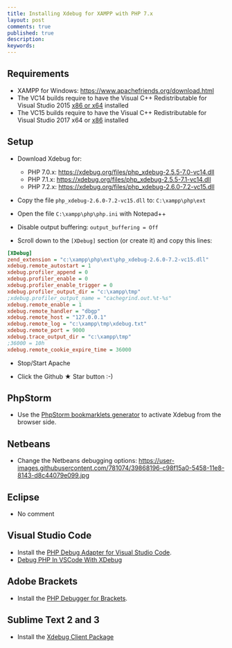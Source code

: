 ```yaml
---
title: Installing Xdebug for XAMPP with PHP 7.x
layout: post
comments: true
published: true
description: 
keywords: 
---
```


## Requirements

* XAMPP for Windows: https://www.apachefriends.org/download.html
* The VC14 builds require to have the Visual C++ Redistributable for Visual Studio 2015 [x86 or x64](http://www.microsoft.com/en-us/download/details.aspx?id=48145) installed
* The VC15 builds require to have the Visual C++ Redistributable for Visual Studio 2017 x64 or [x86](https://go.microsoft.com/fwlink/?LinkId=746571) installed

## Setup

* Download Xdebug for:
  * PHP 7.0.x: https://xdebug.org/files/php_xdebug-2.5.5-7.0-vc14.dll
  * PHP 7.1.x: https://xdebug.org/files/php_xdebug-2.5.5-7.1-vc14.dll
  * PHP 7.2.x: https://xdebug.org/files/php_xdebug-2.6.0-7.2-vc15.dll
  
* Copy the file `php_xdebug-2.6.0-7.2-vc15.dll` to: `C:\xampp\php\ext`

* Open the file `C:\xampp\php\php.ini` with Notepad++

* Disable output buffering: `output_buffering = Off`

* Scroll down to the `[XDebug]` section (or create it) and copy this lines:

```ini
[XDebug]
zend_extension = "c:\xampp\php\ext\php_xdebug-2.6.0-7.2-vc15.dll"
xdebug.remote_autostart = 1
xdebug.profiler_append = 0
xdebug.profiler_enable = 0
xdebug.profiler_enable_trigger = 0
xdebug.profiler_output_dir = "c:\xampp\tmp"
;xdebug.profiler_output_name = "cachegrind.out.%t-%s"
xdebug.remote_enable = 1
xdebug.remote_handler = "dbgp"
xdebug.remote_host = "127.0.0.1"
xdebug.remote_log = "c:\xampp\tmp\xdebug.txt"
xdebug.remote_port = 9000
xdebug.trace_output_dir = "c:\xampp\tmp"
;36000 = 10h
xdebug.remote_cookie_expire_time = 36000
```

* Stop/Start Apache

* Click the Github &#9733; Star button :-)

## PhpStorm

* Use the [PhpStorm bookmarklets generator](https://www.jetbrains.com/phpstorm/marklets/) to activate Xdebug from the browser side.

## Netbeans

* Change the Netbeans debugging options: https://user-images.githubusercontent.com/781074/39868196-c98f15a0-5458-11e8-8143-d8c44079e099.jpg

## Eclipse

* No comment

## Visual Studio Code

* Install the [PHP Debug Adapter for Visual Studio Code](https://marketplace.visualstudio.com/items?itemName=felixfbecker.php-debug).
* [Debug PHP In VSCode With XDebug](https://www.codewall.co.uk/debug-php-in-vscode-with-xdebug/)

## Adobe Brackets

* Install the [PHP Debugger for Brackets](https://github.com/spocke/php-debugger).

## Sublime Text 2 and 3

* Install the [Xdebug Client Package](https://packagecontrol.io/packages/Xdebug%20Client)